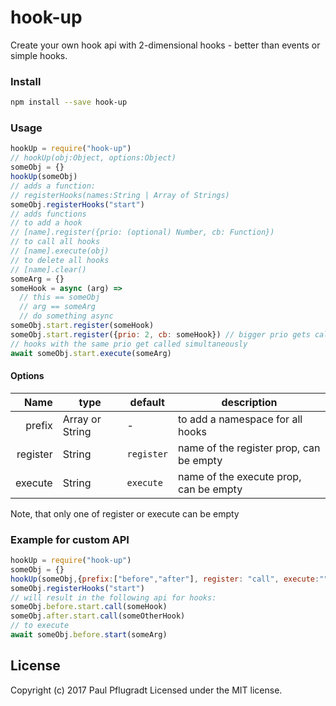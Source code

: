 # hook-up

Create your own hook api with 2-dimensional hooks - better than events or simple hooks.

### Install
```sh
npm install --save hook-up
```

### Usage
```js
hookUp = require("hook-up")
// hookUp(obj:Object, options:Object)
someObj = {}
hookUp(someObj)
// adds a function:
// registerHooks(names:String | Array of Strings)
someObj.registerHooks("start")
// adds functions 
// to add a hook
// [name].register({prio: (optional) Number, cb: Function})
// to call all hooks
// [name].execute(obj)
// to delete all hooks
// [name].clear()
someArg = {}
someHook = async (arg) =>
  // this == someObj
  // arg == someArg
  // do something async
someObj.start.register(someHook)
someObj.start.register({prio: 2, cb: someHook}) // bigger prio gets called first
// hooks with the same prio get called simultaneously
await someObj.start.execute(someArg)
```
#### Options
Name | type | default | description
---:| --- | ---| ---
prefix | Array or String | - | to add a namespace for all hooks
register | String | `register` | name of the register prop, can be empty
execute | String | `execute` | name of the execute prop, can be empty

Note, that only one of register or execute can be empty

### Example for custom API
```js
hookUp = require("hook-up")
someObj = {}
hookUp(someObj,{prefix:["before","after"], register: "call", execute:""})
someObj.registerHooks("start")
// will result in the following api for hooks:
someObj.before.start.call(someHook)
someObj.after.start.call(someOtherHook)
// to execute
await someObj.before.start(someArg)
```



## License
Copyright (c) 2017 Paul Pflugradt
Licensed under the MIT license.
